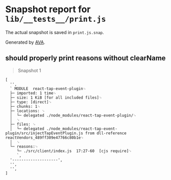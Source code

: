 # Snapshot report for `lib/__tests__/print.js`

The actual snapshot is saved in `print.js.snap`.

Generated by [AVA](https://ava.li).

## should properly print reasons without clearName

> Snapshot 1

    [
      '',
      ` MODULE  react-tap-event-plugin␊
      ├─ imported: 1 time␊
      ├─ size: 1 KiB [for all included files]␊
      ├─ type: [direct]␊
      ├─ chunks: 1␊
      ├─ locations: ␊
      │  └─ delegated ./node_modules/react-tap-event-plugin/␊
      │  ␊
      ├─ files: ␊
      │  └─ delegated ./node_modules/react-tap-event-plugin/src/injectTapEventPlugin.js from dll-reference reactVendors_489ff309e47766c80b1e␊
      │  ␊
      └─ reasons:␊
         └─ ./src/client/index.js  17:27-60  [cjs require]␊
         `,
      '--------------------',
      '',
      '',
    ]
